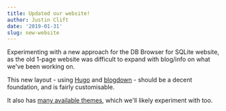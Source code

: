 ```yaml
---
title: Updated our website!
author: Justin Clift
date: '2019-01-31'
slug: new-website
---
```


Experimenting with a new approach for the DB Browser for SQLite website,
as the old 1-page website was difficult to expand with blog/info on what
we've been working on.

This new layout - using [Hugo][hugo] and [blogdown][bdown] - should be a
decent foundation, and is fairly customisable.

It also has [many available themes][themes], which we'll
likely experiment with too.

[bdown]: https://github.com/rstudio/blogdown
[hugo]: https://gohugo.io
[themes]: https://themes.gohugo.io